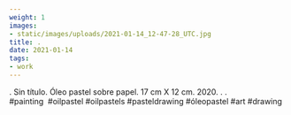 ```yaml
---
weight: 1
images:
- static/images/uploads/2021-01-14_12-47-28_UTC.jpg
title: .
date: 2021-01-14
tags:
- work
---
```


.
Sin título.
Óleo pastel sobre papel.
17 cm X 12 cm.
2020.
.
.
#painting  #oilpastel #oilpastels #pasteldrawing #óleopastel #art #drawing
